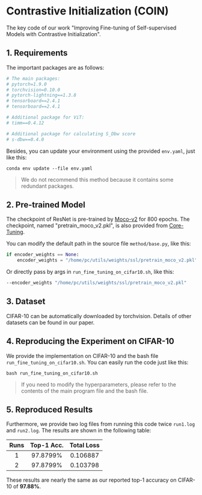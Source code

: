 # Contrastive Initialization (COIN)
The key code of our work "Improving Fine-tuning of Self-supervised Models with Contrastive Initialization".

## 1. Requirements
The important packages are as follows:
```python
# The main packages:
# pytorch=1.9.0
# torchvision=0.10.0
# pytorch-lightning==1.3.8
# tensorboard==2.4.1
# tensorboard==2.4.1

# Additional package for ViT:
# timm==0.4.12

# Additional package for calculating S_Dbw score
# s-dbw==0.4.0
```

Besides, you can update your environment using the provided `env.yaml`, just like this:

`conda env update --file env.yaml`

> We do not recommend this method because it contains some redundant packages.

## 2. Pre-trained Model
The checkpoint of ResNet is pre-trained by [Moco-v2](https://github.com/facebookresearch/moco) for 800 epochs. 
The checkpoint, named "pretrain_moco_v2.pkl", is also provided from [Core-Tuning](https://github.com/Vanint/Core-tuning).

You can modify the default path in the source file `method/base.py`, like this:
```python
if encoder_weights == None:
    encoder_weights = "/home/pc/utils/weights/ssl/pretrain_moco_v2.pkl"
```
Or directly pass by args in `run_fine_tuning_on_cifar10.sh`, like this:
```bash
--encoder_weights "/home/pc/utils/weights/ssl/pretrain_moco_v2.pkl"
```


## 3. Dataset
CIFAR-10 can be automatically downloaded by torchvision.
Details of other datasets can be found in our paper.


## 4. Reproducing the Experiment on CIFAR-10
We provide the implementation on CIFAR-10 and the bash file `run_fine_tuning_on_cifar10.sh`. You can easily run the code just like this:

`bash run_fine_tuning_on_cifar10.sh`

> If you need to modify the hyperparameters, please refer to the contents of the main program file and the bash file.

## 5. Reproduced Results
Furthermore, we provide two log files from running this code twice `run1.log` and `run2.log`. The results are shown in the following table:

| Runs | Top-1 Acc. | Total Loss |
| :------: | :------:  | :------: |
| 1 | 97.8799% | 0.106887 |
| 2 | 97.8799% | 0.103798 |

These results are nearly the same as our reported top-1 accuracy on CIFAR-10 of **97.88%**.
